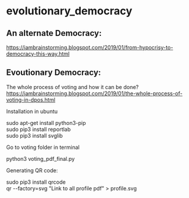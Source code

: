 # evolutionary_democracy

## An alternate Democracy:    
https://iambrainstorming.blogspot.com/2019/01/from-hypocrisy-to-democracy-this-way.html  

## Evoutionary Democracy:  
The whole process of voting and how it can be done?    
https://iambrainstorming.blogspot.com/2019/01/the-whole-process-of-voting-in-dpos.html    


Installation in ubuntu

sudo apt-get install python3-pip  
sudo pip3 install reportlab  
sudo pip3 install svglib  


Go to voting folder in terminal

python3 voting_pdf_final.py 


Generating QR code:

sudo pip3 install qrcode   
qr --factory=svg "Link to all profile pdf" > profile.svg  